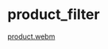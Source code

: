 # product_filter

[product.webm](https://user-images.githubusercontent.com/121868551/226245314-12d5833b-660e-49bc-b48d-a5bf0d8ab322.webm)
